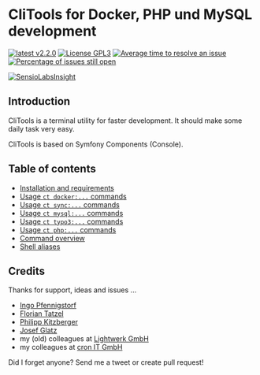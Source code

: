 # CliTools for Docker, PHP und MySQL development

[![latest v2.2.0](https://img.shields.io/badge/latest-v2.2.0-green.svg?style=flat)](https://github.com/webdevops/clitools/releases/tag/2.2.0)
[![License GPL3](https://img.shields.io/badge/license-GPL3-blue.svg?style=flat)](/LICENSE)
[![Average time to resolve an issue](http://isitmaintained.com/badge/resolution/webdevops/clitools.svg)](http://isitmaintained.com/project/webdevops/clitools "Average time to resolve an issue")
[![Percentage of issues still open](http://isitmaintained.com/badge/open/webdevops/clitools.svg)](http://isitmaintained.com/project/webdevops/clitools "Percentage of issues still open")

[![SensioLabsInsight](https://insight.sensiolabs.com/projects/9f12f125-3623-4b9d-b01b-07090f91e416/big.png)](https://insight.sensiolabs.com/projects/9f12f125-3623-4b9d-b01b-07090f91e416)


## Introduction

CliTools is a terminal utility for faster development. It should make some daily task very easy.

CliTools is based on Symfony Components (Console).

## Table of contents

- [Installation and requirements](/Documentation/INSTALL.md)
- [Usage `ct docker:...` commands](/Documentation/USAGE-DOCKER.md)
- [Usage `ct sync:...` commands](/Documentation/USAGE-SYNC.md)
- [Usage `ct mysql:...` commands](/Documentation/USAGE-MYSQL.md)
- [Usage `ct typo3:...` commands](/Documentation/USAGE-TYPO3.md)
- [Usage `ct php:...` commands](/Documentation/USAGE-PHP.md)
- [Command overview](/Documentation/COMMANDS.md)
- [Shell aliases](/Documentation/ALIASES.md)

## Credits

Thanks for support, ideas and issues ...
- [Ingo Pfennigstorf](https://twitter.com/krautsock)
- [Florian Tatzel](https://twitter.com/PanadeEdu)
- [Philipp Kitzberger](https://github.com/Kitzberger)
- [Josef Glatz](https://github.com/jousch)
- my (old) colleagues at [Lightwerk GmbH](http://www.lightwerk.de/)
- my colleagues at [cron IT GmbH](http://www.cron.eu/)

Did I forget anyone? Send me a tweet or create pull request!
